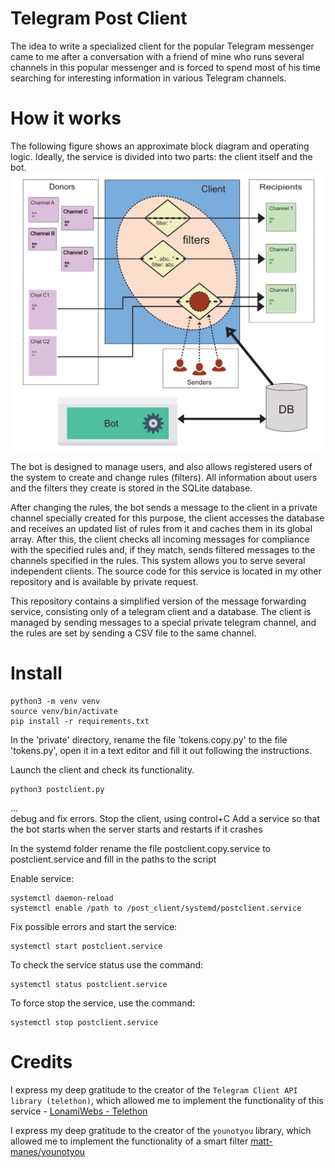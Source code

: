 
Telegram Post Client
=====

The idea to write a specialized client for the popular Telegram messenger 
came to me after a conversation with a friend of mine who runs several channels 
in this popular messenger and is forced to spend most of his time searching for 
interesting information in various Telegram channels.

How it works
=====
The following figure shows an approximate block diagram and operating logic. Ideally, 
the service is divided into two parts: the client itself and the bot.
![howitwork.png](howitwork.png)

The bot is designed to manage users, and also allows registered users of the system 
to create and change rules (filters). All information about users and the filters they create 
is stored in the SQLite database.

After changing the rules, the bot sends a message to the client in a private channel specially 
created for this purpose, the client accesses the database and receives an updated list of 
rules from it and caches them in its global array. After this, the client checks all incoming 
messages for compliance with the specified rules and, if they match, sends filtered messages 
to the channels specified in the rules. This system allows you to serve several independent clients.
The source code for this service is located in my other repository and is available by private request.


This repository contains a simplified version of the message forwarding service, consisting only 
of a telegram client and a database. The client is managed by sending messages to a special private 
telegram channel, and the rules are set by sending a CSV file to the same channel.

Install
=======

```
python3 -m venv venv
source venv/bin/activate
pip install -r requirements.txt
```
In the 'private' directory, rename the file 'tokens.copy.py' to the file 'tokens.py', 
open it in a text editor and fill it out following the instructions. 

Launch the client and check its functionality.
```
python3 postclient.py
```
...\
debug and fix errors. Stop the client, using control+C
Add a service so that the bot starts when the server starts and restarts if it crashes

In the systemd folder rename the file postclient.copy.service to postclient.service and 
fill in the paths to the script

Enable service:
```
systemctl daemon-reload 
systemctl enable /path to /post_client/systemd/postclient.service 
```

Fix possible errors and start the service:
```
systemctl start postclient.service
```

To check the service status use the command:
```
systemctl status postclient.service
```

To force stop the service, use the command:
```
systemctl stop postclient.service
```

Credits
=======
I express my deep gratitude to the creator of the `Telegram Client API library (telethon)`, which allowed me 
to implement the functionality of this service -  [LonamiWebs - Telethon](https://github.com/LonamiWebs/Telethon)

I express my deep gratitude to the creator of the `younotyou` library, which allowed me to implement the 
functionality of a smart filter [matt-manes/younotyou](https://github.com/matt-manes/younotyou)
